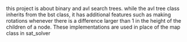 this project is about binary and avl search trees. while the avl tree class inherits from the bst class, it has additional features such as making rotations whenever there is a difference larger than 1 in the height of the children of a node. These implementations are used in place of the map class in sat_solver
